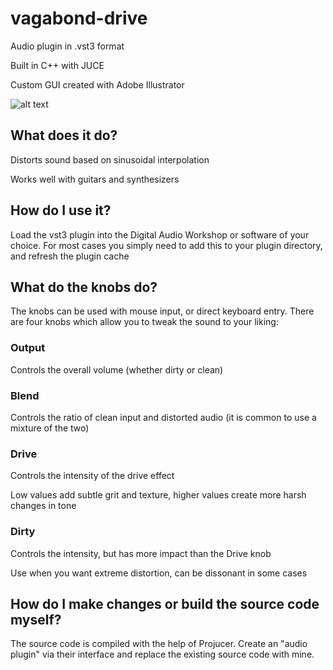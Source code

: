 # vagabond-drive
Audio plugin in .vst3 format

Built in C++ with JUCE

Custom GUI created with Adobe Illustrator

![alt text](https://i.imgur.com/6HLx8G7.png)

## What does it do?
Distorts sound based on sinusoidal interpolation

Works well with guitars and synthesizers

## How do I use it?
Load the vst3 plugin into the Digital Audio Workshop or software of your choice. For most cases you simply need to add this to your plugin directory, and refresh the plugin cache

## What do the knobs do?
The knobs can be used with mouse input, or direct keyboard entry.
There are four knobs which allow you to tweak the sound to your liking: 

### Output 
Controls the overall volume (whether dirty or clean)

### Blend 
Controls the ratio of clean input and distorted audio (it is common to use a mixture of the two)

### Drive 
Controls the intensity of the drive effect

Low values add subtle grit and texture, higher values create more harsh changes in tone

### Dirty 
Controls the intensity, but has more impact than the Drive knob

Use when you want extreme distortion, can be dissonant in some cases

## How do I make changes or build the source code myself?
The source code is compiled with the help of Projucer. Create an "audio plugin" via their interface and replace the existing source code with mine.

